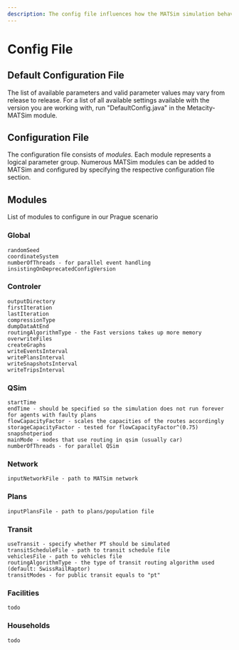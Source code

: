 ```yaml
---
description: The config file influences how the MATSim simulation behaves.
---
```


# Config File

## Default Configuration File

The list of available parameters and valid parameter values may vary from release to release. For a list of all available settings available with the version you are working with, run "DefaultConfig.java" in the Metacity-MATSim module.

## Configuration File

The configuration file consists of _modules._ Each module represents a logical parameter group. Numerous MATSim modules can be added to MATSim and configured by specifying the respective configuration file section.

## Modules

List of modules to configure in our Prague scenario

### Global

```
randomSeed
coordinateSystem
numberOfThreads - for parallel event handling
insistingOnDeprecatedConfigVersion
```

### Controler

```
outputDirectory
firstIteration
lastIteration
compressionType
dumpDataAtEnd
routingAlgorithmType - the Fast versions takes up more memory
overwriteFiles
createGraphs
writeEventsInterval
writePlansInterval
writeSnapshotsInterval
writeTripsInterval
```

### QSim

```
startTime
endTime - should be specified so the simulation does not run forever for agents with faulty plans
flowCapacityFactor - scales the capacities of the routes accordingly
storageCapacityFactor - tested for flowCapacityFactor^(0.75)
snapshotperiod
mainMode - modes that use routing in qsim (usually car)
numberOfThreads - for parallel QSim
```

### Network

```
inputNetworkFile - path to MATSim network
```

### Plans

```
inputPlansFile - path to plans/population file
```

### Transit

```
useTransit - specify whether PT should be simulated
transitScheduleFile - path to transit schedule file
vehiclesFile - path to vehicles file
routingAlgorithmType - the type of transit routing algorithm used (default: SwissRailRaptor)
transitModes - for public transit equals to "pt"
```

### Facilities

```
todo
```

### Households

```
todo
```
